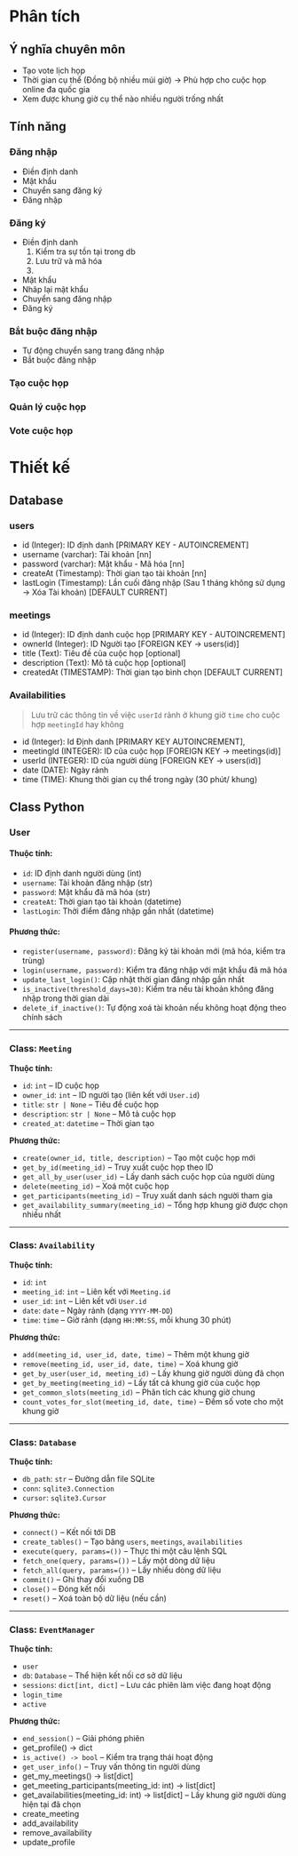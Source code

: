# Phân tích

## Ý nghĩa chuyên môn
+ Tạo vote lịch họp
+ Thời gian cụ thể (Đồng bộ nhiều múi giờ) -> Phù hợp cho cuộc họp online đa quốc gia
+ Xem được khung giờ cụ thể nào nhiều người trống nhất

## Tính năng

### Đăng nhập
* Điền định danh
* Mật khẩu
* Chuyển sang đăng ký
* Đăng nhập

### Đăng ký
* Điền định danh
    1. Kiểm tra sự tồn tại trong db
    2. Lưu trữ và mã hóa
    3. 
* Mật khẩu
* Nhâp lại mật khẩu
* Chuyển sang đăng nhập
* Đăng ký

### Bắt buộc đăng nhập
* Tự động chuyển sang trang đăng nhập
* Bắt buộc đăng nhập

### Tạo cuộc họp

### Quản lý cuộc họp

### Vote cuộc họp

# Thiết kế
## Database
### users
* id (Integer): ID định danh [PRIMARY KEY - AUTOINCREMENT]
* username (varchar): Tài khoản [nn]
* password (varchar): Mật khẩu - Mã hóa [nn]
* createAt (Timestamp): Thời gian tạo tài khoản [nn]
* lastLogin (Timestamp): Lần cuối đăng nhập (Sau 1 tháng không sử dụng -> Xóa Tài khoản) [DEFAULT CURRENT]

### meetings
* id (Integer): ID định danh cuộc họp [PRIMARY KEY - AUTOINCREMENT]
* ownerId (Integer): ID Người tạo [FOREIGN KEY -> users(id)]
* title (Text): Tiêu đề của cuộc họp [optional]
* description (Text): Mô tả cuộc họp [optional]
* createdAt (TIMESTAMP): Thời gian tạo bình chọn [DEFAULT CURRENT]

### Availabilities
> Lưu trữ các thông tin về việc `userId` rảnh ở khung giờ `time` cho cuộc hợp `meetingId` hay không

* id (Integer): Id Định danh [PRIMARY KEY AUTOINCREMENT],
* meetingId (INTEGER): ID của cuộc họp [FOREIGN KEY -> meetings(id)]
* userId (INTEGER): ID của người dùng [FOREIGN KEY -> users(id)]
* date (DATE): Ngày rảnh
* time (TIME): Khung thời gian cụ thể trong ngày (30 phút/ khung)

## Class Python

### User

#### Thuộc tính:

* `id`: ID định danh người dùng (int)
* `username`: Tài khoản đăng nhập (str)
* `password`: Mật khẩu đã mã hóa (str)
* `createAt`: Thời gian tạo tài khoản (datetime)
* `lastLogin`: Thời điểm đăng nhập gần nhất (datetime)

#### Phương thức:

* `register(username, password)`: Đăng ký tài khoản mới (mã hóa, kiểm tra trùng)
* `login(username, password)`: Kiểm tra đăng nhập với mật khẩu đã mã hóa
* `update_last_login()`: Cập nhật thời gian đăng nhập gần nhất
* `is_inactive(threshold_days=30)`: Kiểm tra nếu tài khoản không đăng nhập trong thời gian dài
* `delete_if_inactive()`: Tự động xoá tài khoản nếu không hoạt động theo chính sách

---

### Class: `Meeting`

**Thuộc tính:**

* `id`: `int` – ID cuộc họp
* `owner_id`: `int` – ID người tạo (liên kết với `User.id`)
* `title`: `str | None` – Tiêu đề cuộc họp
* `description`: `str | None` – Mô tả cuộc họp
* `created_at`: `datetime` – Thời gian tạo

**Phương thức:**

* `create(owner_id, title, description)` – Tạo một cuộc họp mới
* `get_by_id(meeting_id)` – Truy xuất cuộc họp theo ID
* `get_all_by_user(user_id)` – Lấy danh sách cuộc họp của người dùng
* `delete(meeting_id)` – Xoá một cuộc họp
* `get_participants(meeting_id)` – Truy xuất danh sách người tham gia
* `get_availability_summary(meeting_id)` – Tổng hợp khung giờ được chọn nhiều nhất

---

### Class: `Availability`

**Thuộc tính:**

* `id`: `int`
* `meeting_id`: `int` – Liên kết với `Meeting.id`
* `user_id`: `int` – Liên kết với `User.id`
* `date`: `date` – Ngày rảnh (dạng `YYYY-MM-DD`)
* `time`: `time` – Giờ rảnh (dạng `HH:MM:SS`, mỗi khung 30 phút)

**Phương thức:**

* `add(meeting_id, user_id, date, time)` – Thêm một khung giờ
* `remove(meeting_id, user_id, date, time)` – Xoá khung giờ
* `get_by_user(user_id, meeting_id)` – Lấy khung giờ người dùng đã chọn
* `get_by_meeting(meeting_id)` – Lấy tất cả khung giờ của cuộc họp
* `get_common_slots(meeting_id)` – Phân tích các khung giờ chung
* `count_votes_for_slot(meeting_id, date, time)` – Đếm số vote cho một khung giờ

---

### Class: `Database`

**Thuộc tính:**

* `db_path`: `str` – Đường dẫn file SQLite
* `conn`: `sqlite3.Connection`
* `cursor`: `sqlite3.Cursor`

**Phương thức:**

* `connect()` – Kết nối tới DB
* `create_tables()` – Tạo bảng `users`, `meetings`, `availabilities`
* `execute(query, params=())` – Thực thi một câu lệnh SQL
* `fetch_one(query, params=())` – Lấy một dòng dữ liệu
* `fetch_all(query, params=())` – Lấy nhiều dòng dữ liệu
* `commit()` – Ghi thay đổi xuống DB
* `close()` – Đóng kết nối
* `reset()` – Xoá toàn bộ dữ liệu (nếu cần)

---

### Class: `EventManager`

**Thuộc tính:**
* `user`
* `db`: `Database` – Thể hiện kết nối cơ sở dữ liệu
* `sessions`: `dict[int, dict]` – Lưu các phiên làm việc đang hoạt động
* `login_time`
* `active`

**Phương thức:**
* `end_session()` – Giải phóng phiên
* get_profile() -> dict
* `is_active() -> bool` – Kiểm tra trạng thái hoạt động
* `get_user_info()` – Truy vấn thông tin người dùng
* get_my_meetings() -> list[dict]
* get_meeting_participants(meeting_id: int) -> list[dict]
* get_availabilities(meeting_id: int) -> list[dict] – Lấy khung giờ người dùng hiện tại đã chọn
* create_meeting
* add_availability
* remove_availability
* update_profile